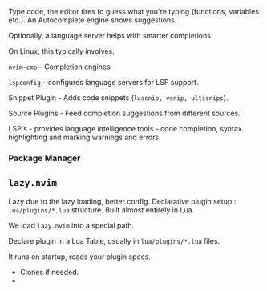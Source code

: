 Type code, the editor tires to guess what you're typing (functions, variables etc.). 
An Autocomplete engine shows suggestions. 

Optionally, a language server helps with smarter completions. 

On Linux, this typically involves. 

`nvim-cmp` - Completion engines 

`lspconfig` - configures language servers for LSP support. 

Snippet Plugin - Adds code snippets (`luasnip, vsnip, ultisnips`). 

Source Plugins - Feed completion suggestions from different sources. 

LSP's - provides language intelligence tools - code completion, syntax highlighting and marking warnings and errors. 

### Package Manager
## `lazy.nvim`
Lazy due to the lazy loading, better config. 
Declarative plugin setup : `lua/plugins/*.lua` structure. 
Built almost entirely in Lua. 

We load `lazy.nvim` into a special path. 

Declare plugin in a Lua Table, usually in `lua/plugins/*.lua` files. 

It runs on startup, reads your plugin specs. 
- Clones if needed. 
- 